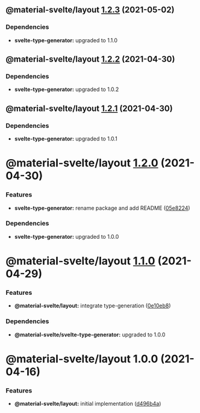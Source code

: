 ## @material-svelte/layout [1.2.3](https://github.com/material-svelte/material-svelte/compare/@material-svelte/layout@1.2.2...@material-svelte/layout@1.2.3) (2021-05-02)





### Dependencies

* **svelte-type-generator:** upgraded to 1.1.0

## @material-svelte/layout [1.2.2](https://github.com/material-svelte/material-svelte/compare/@material-svelte/layout@1.2.1...@material-svelte/layout@1.2.2) (2021-04-30)





### Dependencies

* **svelte-type-generator:** upgraded to 1.0.2

## @material-svelte/layout [1.2.1](https://github.com/material-svelte/material-svelte/compare/@material-svelte/layout@1.2.0...@material-svelte/layout@1.2.1) (2021-04-30)





### Dependencies

* **svelte-type-generator:** upgraded to 1.0.1

# @material-svelte/layout [1.2.0](https://github.com/material-svelte/material-svelte/compare/@material-svelte/layout@1.1.0...@material-svelte/layout@1.2.0) (2021-04-30)


### Features

* **svelte-type-generator:** rename package and add README ([05e8224](https://github.com/material-svelte/material-svelte/commit/05e8224fa6b1d6ec93c6b82ccf1bf0af3f2dc042))





### Dependencies

* **svelte-type-generator:** upgraded to 1.0.0

# @material-svelte/layout [1.1.0](https://github.com/material-svelte/material-svelte/compare/@material-svelte/layout@1.0.0...@material-svelte/layout@1.1.0) (2021-04-29)


### Features

* **@material-svelte/layout:** integrate type-generation ([0e10eb8](https://github.com/material-svelte/material-svelte/commit/0e10eb8e4f9be8ca7dccfeea75f9459678a1c872))





### Dependencies

* **@material-svelte/svelte-type-generator:** upgraded to 1.0.0

# @material-svelte/layout 1.0.0 (2021-04-16)


### Features

* **@material-svelte/layout:** initial implementation ([d496b4a](https://github.com/material-svelte/material-svelte/commit/d496b4a7d955b8add7ab8ed31eafa9a1555d1e7b))
